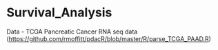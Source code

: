 # Survival_Analysis

Data - TCGA Pancreatic Cancer RNA seq data (https://github.com/rmoffitt/pdacR/blob/master/R/parse_TCGA_PAAD.R)
